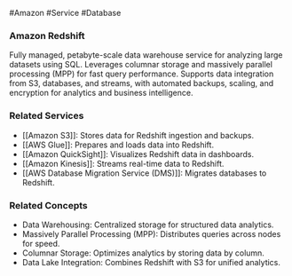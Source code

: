 #Amazon #Service #Database 
### Amazon Redshift

Fully managed, petabyte-scale data warehouse service for analyzing large datasets using SQL. Leverages columnar storage and massively parallel processing (MPP) for fast query performance. Supports data integration from S3, databases, and streams, with automated backups, scaling, and encryption for analytics and business intelligence.

### Related Services

- [[Amazon S3]]: Stores data for Redshift ingestion and backups.
- [[AWS Glue]]: Prepares and loads data into Redshift.
- [[Amazon QuickSight]]: Visualizes Redshift data in dashboards.
- [[Amazon Kinesis]]: Streams real-time data to Redshift.
- [[AWS Database Migration Service (DMS)]]: Migrates databases to Redshift.

### Related Concepts

- Data Warehousing: Centralized storage for structured data analytics.
- Massively Parallel Processing (MPP): Distributes queries across nodes for speed.
- Columnar Storage: Optimizes analytics by storing data by column.
- Data Lake Integration: Combines Redshift with S3 for unified analytics.